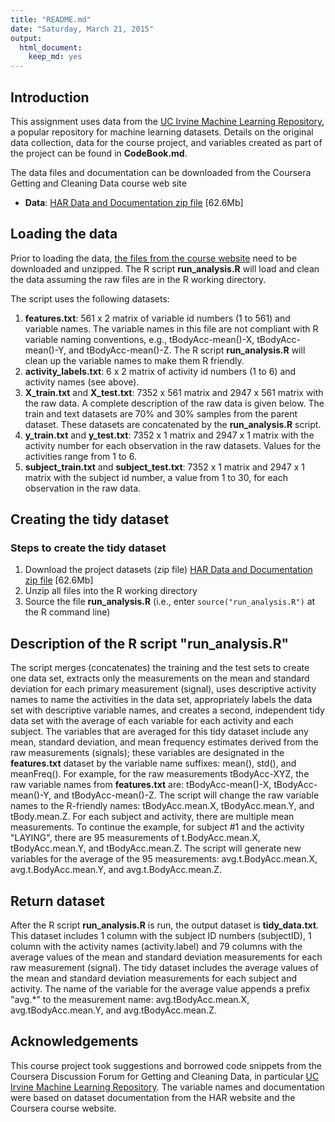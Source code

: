 ```yaml
---
title: "README.md"
date: "Saturday, March 21, 2015"
output:
  html_document:
    keep_md: yes
---
```


## Introduction

This assignment uses data from the <a href="http://archive.ics.uci.edu/ml/">UC Irvine Machine Learning Repository</a>, a popular repository for machine learning
datasets.  Details on the original data collection, data for the course project, and variables created as part of the project can be found in <b>CodeBook.md</b>. 

The data files and documentation can be downloaded from the Coursera Getting and Cleaning Data course web site  

* <b>Data</b>: <a href="https://d396qusza40orc.cloudfront.net/getdata%2Fprojectfiles%2FUCI%20HAR%20Dataset.zip">HAR Data and Documentation zip file</a> [62.6Mb]

## Loading the data

Prior to loading the data, <a href="https://d396qusza40orc.cloudfront.net/getdata%2Fprojectfiles%2FUCI%20HAR%20Dataset.zip">the files from the course website</a> need to be downloaded and unzipped.
The R script <b>run_analysis.R</b> will load and clean the data assuming the raw files are in the R working directory. 

The script uses the following datasets:
<ol>
	<li><b>features.txt</b>:  561 x 2 matrix of variable id numbers (1 to 561) and variable names.  The variable names in this file are not compliant with R variable naming conventions, e.g., tBodyAcc-mean()-X, tBodyAcc-mean()-Y, and tBodyAcc-mean()-Z.  The R script <b>run_analysis.R</b> will clean up the variable names to make them R friendly.</li>
	<li><b>activity_labels.txt</b>:  6 x 2 matrix of activity id numbers (1 to 6) and activity names (see above).</li>
	<li><b>X_train.txt</b> and <b>X_test.txt</b>:  7352 x 561 matrix and 2947 x 561 matrix with the raw data.  A complete description of the raw data is given below.  The train and text datasets are 70% and 30% samples from the parent dataset.  These datasets are concatenated by the <b>run_analysis.R</b> script.</li>
	<li><b>y_train.txt</b> and <b>y_test.txt</b>:  7352 x 1 matrix and 2947 x 1 matrix with the activity number for each observation in the raw datasets.  Values for the activities range from 1 to 6.</li>
	<li><b>subject_train.txt</b> and <b>subject_test.txt</b>:  7352 x 1 matrix and 2947 x 1 matrix with the subject id number, a value from 1 to 30, for each observation in the raw data.</li>
</ol>

## Creating the tidy dataset

### Steps to create the tidy dataset

1.  Download the project datasets (zip file)  <a href="https://d396qusza40orc.cloudfront.net/getdata%2Fprojectfiles%2FUCI%20HAR%20Dataset.zip">HAR Data and Documentation zip file</a> [62.6Mb]
2.  Unzip all files into the R working directory
3.  Source the file **run_analysis.R** (i.e., enter `source("run_analysis.R")` at the R command line)

## Description of the R script "run_analysis.R"
The script merges (concatenates) the training and the test sets to create one data set, extracts only the measurements on the mean and standard deviation for each primary measurement (signal), uses descriptive activity names to name the activities in the data set, appropriately labels the data set with descriptive variable names, and creates a second, independent tidy data set with the average of each variable for each activity and each subject.  The variables that are averaged for this tidy dataset include any mean, standard deviation, and mean frequency estimates derived from the raw measurements (signals); these variables are designated in the <b>features.txt</b> dataset by the variable name suffixes: mean(), std(), and meanFreq().  For example, for the raw measurements tBodyAcc-XYZ, the raw variable names from <b>features.txt</b> are:  tBodyAcc-mean()-X, tBodyAcc-mean()-Y, and tBodyAcc-mean()-Z.  The script will change the raw variable names to the R-friendly names:  tBodyAcc.mean.X, tBodyAcc.mean.Y, and tBody.mean.Z.  For each subject and activity, there are multiple mean measurements.  To continue the example, for subject #1 and the activity "LAYING", there are 95 measurements of t.BodyAcc.mean.X, tBodyAcc.mean.Y, and tBodyAcc.mean.Z.  The script will generate new variables for the average of the 95 measurements:  avg.t.BodyAcc.mean.X, avg.t.BodyAcc.mean.Y, and avg.t.BodyAcc.mean.Z.      

##  Return dataset
After the R script <b>run\_analysis.R</b> is run, the output dataset is <b>tidy\_data.txt</b>.  This dataset includes 1 column with the subject ID numbers (subjectID), 1 column with the activity names (activity.label) and 79 columns with the average values of the mean and standard deviation measurements for each raw measurement (signal).  The tidy dataset includes the average values of the mean and standard deviation measurements for each subject and activity.  The name of the variable for the average value appends a prefix "avg.*" to the measurement name:  avg.tBodyAcc.mean.X, avg.tBodyAcc.mean.Y, and avg.tBodyAcc.mean.Z.     

## Acknowledgements
This course project took suggestions and borrowed code snippets from the Coursera Discussion Forum for Getting and Cleaning Data, in particular <a href="http://archive.ics.uci.edu/ml/">UC Irvine Machine
Learning Repository</a>.  The variable names and documentation were based on dataset documentation from the HAR website and the Coursera course website.
